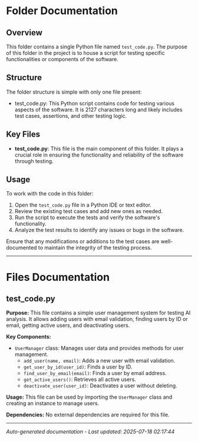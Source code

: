 # Folder Documentation

## Overview
This folder contains a single Python file named `test_code.py`. The purpose of this folder in the project is to house a script for testing specific functionalities or components of the software.

## Structure
The folder structure is simple with only one file present:
- test_code.py: This Python script contains code for testing various aspects of the software. It is 2127 characters long and likely includes test cases, assertions, and other testing logic.

## Key Files
- **test_code.py**: This file is the main component of this folder. It plays a crucial role in ensuring the functionality and reliability of the software through testing.

## Usage
To work with the code in this folder:
1. Open the `test_code.py` file in a Python IDE or text editor.
2. Review the existing test cases and add new ones as needed.
3. Run the script to execute the tests and verify the software's functionality.
4. Analyze the test results to identify any issues or bugs in the software.

Ensure that any modifications or additions to the test cases are well-documented to maintain the integrity of the testing process.

---

# Files Documentation

## test_code.py

**Purpose:** This file contains a simple user management system for testing AI analysis. It allows adding users with email validation, finding users by ID or email, getting active users, and deactivating users.

**Key Components:**
- `UserManager` class: Manages user data and provides methods for user management.
  - `add_user(name, email)`: Adds a new user with email validation.
  - `get_user_by_id(user_id)`: Finds a user by ID.
  - `find_user_by_email(email)`: Finds a user by email address.
  - `get_active_users()`: Retrieves all active users.
  - `deactivate_user(user_id)`: Deactivates a user without deleting.

**Usage:** This file can be used by importing the `UserManager` class and creating an instance to manage users.

**Dependencies:** No external dependencies are required for this file.

---
*Auto-generated documentation - Last updated: 2025-07-18 02:17:44*
